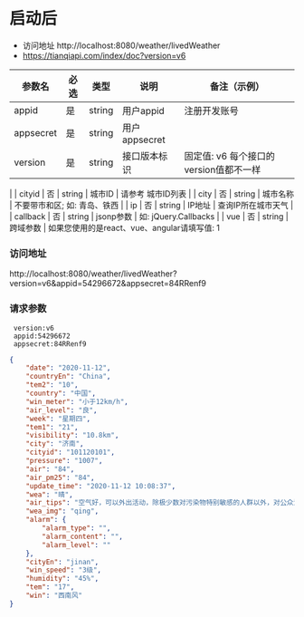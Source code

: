 # 启动后

-  访问地址  http://localhost:8080/weather/livedWeather
-  https://tianqiapi.com/index/doc?version=v6


| 参数名       | 必选 | 类型     | 说明          | 备注（示例）                                                     |
|-----------|----|--------|-------------|------------------------------------------------------------|
| appid     | 是  | string | 用户appid     | 注册开发账号                                                     |
| appsecret | 是  | string | 用户appsecret |                                                            |
| version   | 是  | string | 接口版本标识      | 固定值: v6 每个接口的version值都不一样
|
| cityid    | 否  | string | 城市ID        | 请参考 城市ID列表                                                 |
| city      | 否  | string | 城市名称        | 不要带市和区; 如: 青岛、铁西                                           |
| ip        | 否  | string | IP地址        | 查询IP所在城市天气                                                 |
| callback  | 否  | string | jsonp参数     | 如: jQuery\.Callbacks                                       |
| vue       | 否  | string | 跨域参数        | 如果您使用的是react、vue、angular请填写值: 1


### 访问地址
http://localhost:8080/weather/livedWeather?version=v6&appid=54296672&appsecret=84RRenf9

### 请求参数

```text
 version:v6
 appid:54296672
 appsecret:84RRenf9
```


```json
{
    "date": "2020-11-12",
    "countryEn": "China",
    "tem2": "10",
    "country": "中国",
    "win_meter": "小于12km/h",
    "air_level": "良",
    "week": "星期四",
    "tem1": "21",
    "visibility": "10.8km",
    "city": "济南",
    "cityid": "101120101",
    "pressure": "1007",
    "air": "84",
    "air_pm25": "84",
    "update_time": "2020-11-12 10:08:37",
    "wea": "晴",
    "air_tips": "空气好，可以外出活动，除极少数对污染物特别敏感的人群以外，对公众没有危害！",
    "wea_img": "qing",
    "alarm": {
        "alarm_type": "",
        "alarm_content": "",
        "alarm_level": ""
    },
    "cityEn": "jinan",
    "win_speed": "3级",
    "humidity": "45%",
    "tem": "17",
    "win": "西南风"
}

```


